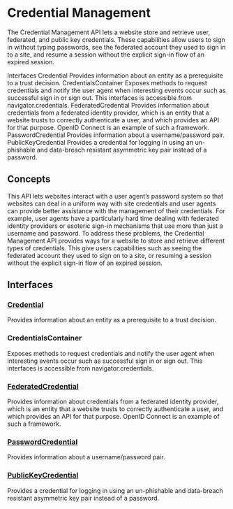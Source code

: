 # Credential Management
The Credential Management API lets a website store and retrieve user, federated, and public key credentials. These capabilities allow users to sign in without typing passwords, see the federated account they used to sign in to a site, and resume a session without the explicit sign-in flow of an expired session.

Interfaces
Credential
Provides information about an entity as a prerequisite to a trust decision.
CredentialsContainer
Exposes methods to request credentials and notify the user agent when interesting events occur such as successful sign in or sign out. This interfaces is accessible from navigator.credentials.
FederatedCredential
Provides information about credentials from a federated identity provider, which is an entity that a website trusts to correctly authenticate a user, and which provides an API for that purpose. OpenID Connect is an example of such a framework.
PasswordCredential
Provides information about a username/password pair.
PublicKeyCredential
Provides a credential for logging in using an un-phishable and data-breach resistant asymmetric key pair instead of a password.

## Concepts
This API lets websites interact with a user agent’s password system so that websites can deal in a uniform way with site credentials and user agents can provide better assistance with the management of their credentials. For example, user agents have a particularly hard time dealing with federated identity providers or esoteric sign-in mechanisms that use more than just a username and password. To address these problems, the Credential Management API provides ways for a website to store and retrieve different types of credentials. This give users capabilities such as seeing the federated account they used to sign on to a site, or resuming a session without the explicit sign-in flow of an expired session.

## Interfaces
### [Credential](./Credential/README.md)
Provides information about an entity as a prerequisite to a trust decision.

### CredentialsContainer
Exposes methods to request credentials and notify the user agent when interesting events occur such as successful sign in or sign out. This interfaces is accessible from navigator.credentials.

### [FederatedCredential](./FederatedCredential/README.md)

Provides information about credentials from a federated identity provider, which is an entity that a website trusts to correctly authenticate a user, and which provides an API for that purpose. OpenID Connect is an example of such a framework.

### [PasswordCredential](./PasswordCredential/README.md)

Provides information about a username/password pair.

### [PublicKeyCredential](./PublicKeyCredential/README.md)


Provides a credential for logging in using an un-phishable and data-breach resistant asymmetric key pair instead of a password.